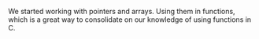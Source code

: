  We started working with pointers and arrays. Using them in functions,
which is a great way to consolidate on our knowledge of using functions in C.
